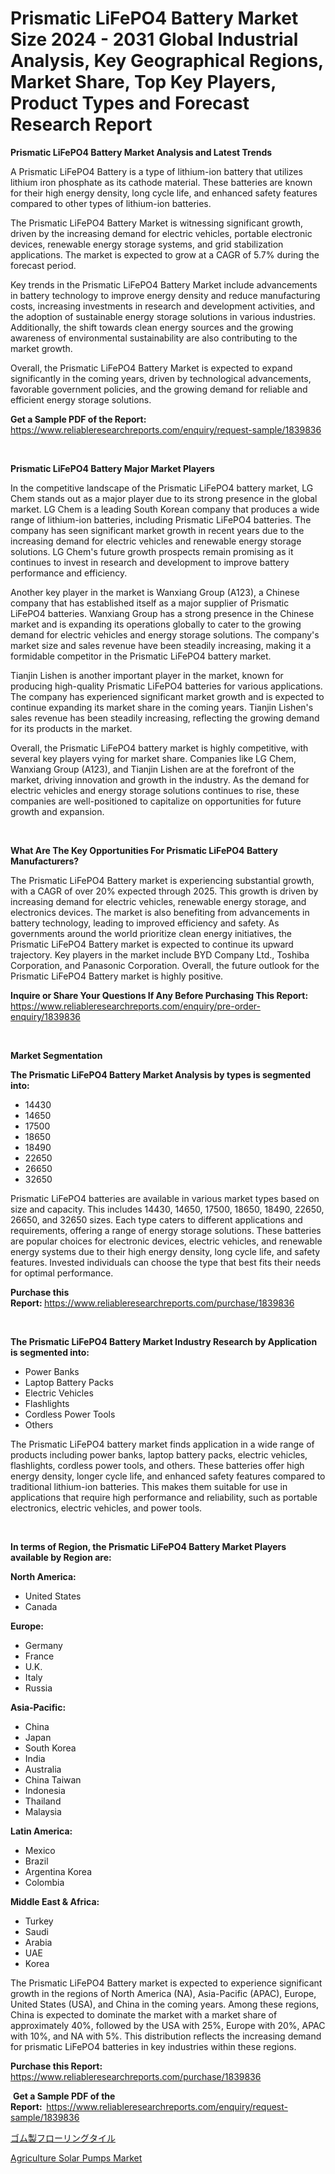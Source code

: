 <p><h1>Prismatic LiFePO4 Battery Market Size 2024 - 2031 Global Industrial Analysis, Key Geographical Regions, Market Share, Top Key Players, Product Types and Forecast Research Report</h1></p><p><strong>Prismatic LiFePO4 Battery Market Analysis and Latest Trends</strong></p>
<p><p>A Prismatic LiFePO4 Battery is a type of lithium-ion battery that utilizes lithium iron phosphate as its cathode material. These batteries are known for their high energy density, long cycle life, and enhanced safety features compared to other types of lithium-ion batteries.</p><p>The Prismatic LiFePO4 Battery Market is witnessing significant growth, driven by the increasing demand for electric vehicles, portable electronic devices, renewable energy storage systems, and grid stabilization applications. The market is expected to grow at a CAGR of 5.7% during the forecast period.</p><p>Key trends in the Prismatic LiFePO4 Battery Market include advancements in battery technology to improve energy density and reduce manufacturing costs, increasing investments in research and development activities, and the adoption of sustainable energy storage solutions in various industries. Additionally, the shift towards clean energy sources and the growing awareness of environmental sustainability are also contributing to the market growth.</p><p>Overall, the Prismatic LiFePO4 Battery Market is expected to expand significantly in the coming years, driven by technological advancements, favorable government policies, and the growing demand for reliable and efficient energy storage solutions.</p></p>
<p><strong>Get a Sample PDF of the Report:&nbsp;</strong> <a href="https://www.reliableresearchreports.com/enquiry/request-sample/1839836">https://www.reliableresearchreports.com/enquiry/request-sample/1839836</a></p>
<p>&nbsp;</p>
<p><strong>Prismatic LiFePO4 Battery Major Market Players</strong></p>
<p><p>In the competitive landscape of the Prismatic LiFePO4 battery market, LG Chem stands out as a major player due to its strong presence in the global market. LG Chem is a leading South Korean company that produces a wide range of lithium-ion batteries, including Prismatic LiFePO4 batteries. The company has seen significant market growth in recent years due to the increasing demand for electric vehicles and renewable energy storage solutions. LG Chem's future growth prospects remain promising as it continues to invest in research and development to improve battery performance and efficiency.</p><p>Another key player in the market is Wanxiang Group (A123), a Chinese company that has established itself as a major supplier of Prismatic LiFePO4 batteries. Wanxiang Group has a strong presence in the Chinese market and is expanding its operations globally to cater to the growing demand for electric vehicles and energy storage solutions. The company's market size and sales revenue have been steadily increasing, making it a formidable competitor in the Prismatic LiFePO4 battery market.</p><p>Tianjin Lishen is another important player in the market, known for producing high-quality Prismatic LiFePO4 batteries for various applications. The company has experienced significant market growth and is expected to continue expanding its market share in the coming years. Tianjin Lishen's sales revenue has been steadily increasing, reflecting the growing demand for its products in the market.</p><p>Overall, the Prismatic LiFePO4 battery market is highly competitive, with several key players vying for market share. Companies like LG Chem, Wanxiang Group (A123), and Tianjin Lishen are at the forefront of the market, driving innovation and growth in the industry. As the demand for electric vehicles and energy storage solutions continues to rise, these companies are well-positioned to capitalize on opportunities for future growth and expansion.</p></p>
<p>&nbsp;</p>
<p><strong>What Are The Key Opportunities For Prismatic LiFePO4 Battery Manufacturers?</strong></p>
<p><p>The Prismatic LiFePO4 Battery market is experiencing substantial growth, with a CAGR of over 20% expected through 2025. This growth is driven by increasing demand for electric vehicles, renewable energy storage, and electronics devices. The market is also benefiting from advancements in battery technology, leading to improved efficiency and safety. As governments around the world prioritize clean energy initiatives, the Prismatic LiFePO4 Battery market is expected to continue its upward trajectory. Key players in the market include BYD Company Ltd., Toshiba Corporation, and Panasonic Corporation. Overall, the future outlook for the Prismatic LiFePO4 Battery market is highly positive.</p></p>
<p><strong>Inquire or Share Your Questions If Any Before Purchasing This Report:</strong> <a href="https://www.reliableresearchreports.com/enquiry/pre-order-enquiry/1839836">https://www.reliableresearchreports.com/enquiry/pre-order-enquiry/1839836</a></p>
<p>&nbsp;</p>
<p><strong>Market Segmentation</strong></p>
<p><strong>The Prismatic LiFePO4 Battery Market Analysis by types is segmented into:</strong></p>
<p><ul><li>14430</li><li>14650</li><li>17500</li><li>18650</li><li>18490</li><li>22650</li><li>26650</li><li>32650</li></ul></p>
<p><p>Prismatic LiFePO4 batteries are available in various market types based on size and capacity. This includes 14430, 14650, 17500, 18650, 18490, 22650, 26650, and 32650 sizes. Each type caters to different applications and requirements, offering a range of energy storage solutions. These batteries are popular choices for electronic devices, electric vehicles, and renewable energy systems due to their high energy density, long cycle life, and safety features. Invested individuals can choose the type that best fits their needs for optimal performance.</p></p>
<p><strong>Purchase this Report:&nbsp;</strong><a href="https://www.reliableresearchreports.com/purchase/1839836">https://www.reliableresearchreports.com/purchase/1839836</a></p>
<p>&nbsp;</p>
<p><strong>The Prismatic LiFePO4 Battery Market Industry Research by Application is segmented into:</strong></p>
<p><ul><li>Power Banks</li><li>Laptop Battery Packs</li><li>Electric Vehicles</li><li>Flashlights</li><li>Cordless Power Tools</li><li>Others</li></ul></p>
<p><p>The Prismatic LiFePO4 battery market finds application in a wide range of products including power banks, laptop battery packs, electric vehicles, flashlights, cordless power tools, and others. These batteries offer high energy density, longer cycle life, and enhanced safety features compared to traditional lithium-ion batteries. This makes them suitable for use in applications that require high performance and reliability, such as portable electronics, electric vehicles, and power tools.</p></p>
<p>&nbsp;</p>
<p><strong>In terms of Region, the Prismatic LiFePO4 Battery Market Players available by Region are:</strong></p>
<p>
    <p> <strong> North America: </strong>
        <ul>
            <li>United States</li>
            <li>Canada</li>
        </ul>
        </p> 
    <p> <strong> Europe: </strong>
        <ul>
            <li>Germany</li>
            <li>France</li>
            <li>U.K.</li>
            <li>Italy</li>
            <li>Russia</li>
        </ul>
        </p> 
    <p> <strong> Asia-Pacific: </strong>
        <ul>
            <li>China</li>
            <li>Japan</li>
            <li>South Korea</li>
            <li>India</li>
            <li>Australia</li>
            <li>China Taiwan</li>
            <li>Indonesia</li>
            <li>Thailand</li>
            <li>Malaysia</li>
        </ul>
        </p> 
    <p> <strong> Latin America: </strong>
        <ul>
            <li>Mexico</li>
            <li>Brazil</li>
            <li>Argentina Korea</li>
            <li>Colombia</li>
        </ul>
        </p> 
    <p> <strong> Middle East & Africa: </strong>
        <ul>
            <li>Turkey</li>
            <li>Saudi</li>
            <li>Arabia</li>
            <li>UAE</li>
            <li>Korea</li>
        </ul>
    </p>
    </p>
<p><p>The Prismatic LiFePO4 Battery market is expected to experience significant growth in the regions of North America (NA), Asia-Pacific (APAC), Europe, United States (USA), and China in the coming years. Among these regions, China is expected to dominate the market with a market share of approximately 40%, followed by the USA with 25%, Europe with 20%, APAC with 10%, and NA with 5%. This distribution reflects the increasing demand for prismatic LiFePO4 batteries in key industries within these regions.</p></p>
<p><strong>Purchase this Report: </strong><a href="https://www.reliableresearchreports.com/purchase/1839836">https://www.reliableresearchreports.com/purchase/1839836</a></p>
<p>&nbsp;<strong>Get a Sample PDF of the Report:&nbsp;&nbsp;</strong><a href="https://www.reliableresearchreports.com/enquiry/request-sample/1839836">https://www.reliableresearchreports.com/enquiry/request-sample/1839836</a></p>
<p><strong></strong></p>
<p><p><a href="https://github.com/mreklxf44233/Market-Research-Report-List-1/blob/main/827259416193.md">ゴム製フローリングタイル</a></p><p><a href="https://github.com/CliffMedina6/Market-Research-Report-List-4/blob/main/agriculture-solar-pumps-market.md">Agriculture Solar Pumps Market</a></p></p>